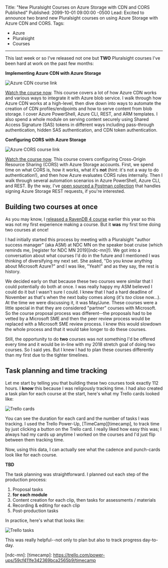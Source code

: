 Title: "New Pluralsight Courses on Azure Storage with CDN and CORS Published"
Published: 2099-10-01 09:00:00 -0500
Lead: Excited to announce two brand new Pluralsight courses on using Azure Storage with Azure CDN and CORS.
Tags:
- Azure
- Pluralsight
- Courses
---

This last week or so I've released not one but **TWO** Pluralsight courses I've been hard at work on the past few months:

**Implementing Azure CDN with Azure Storage**

![Azure CDN course link](https://user-images.githubusercontent.com/563819/47162935-95932a80-d2ba-11e8-8d95-a037ca745333.png)

[Watch the course now](http://bit.ly/PSAzureStorageCDN). This course covers a lot of how Azure CDN works and various ways to integrate it with Azure blob service. I walk through how Azure CDN works at a high-level, then dive down into ways to automate the creation of CDN profiles/endpoints and how to serve content from blob storage. I cover Azure PowerShell, Azure CLI, REST, and ARM templates. I also spend a whole module on serving content securely using Shared Access Signature (SAS) tokens in different ways including pass-through authentication, hidden SAS authentication, and CDN token authentication.

**Configuring CORS with Azure Storage**

![Azure CORS course link](https://user-images.githubusercontent.com/563819/47162956-9f1c9280-d2ba-11e8-9109-b93dfe96dee5.png)

[Watch the course now](http://bit.ly/PSAzureStorageCORS). This course covers configuring Cross-Origin Resource Sharing (CORS) with Azure Storage accounts. First, we spend time on what CORS is, how it works, what it's **not** (hint: it's not a way to do authentication!), and then how Azure evaluates CORS rules internally. Then I walk through several automation scenarios in Azure PowerShell, Azure CLI, and REST. By the way, I've [open sourced a Postman collection][postman-collection] that handles signing Azure Storage REST requests, if you're interested.

## Building two courses at once

As you may know, I [released a RavenDB 4 course][ravendb-course-post] earlier this year so this was not my first experience making a course. But it **was** my first time doing two courses at once!

I had initially started this process by meeting with a Pluralsight "author success manager" (aka ASM) at NDC MN on the speaker boat cruise (which reminds me, [register for NDC MN 2019][ndc-mn]!). We got into a conversation about what courses I'd do in the future and I mentioned I was thinking of diversifying my next set. She asked, "Do you know anything about Microsoft Azure?" and I was like, "Yeah!" and as they say, the rest is history.

We decided early on that because these two courses were similar that I could potentially do both at once. I was really happy my ASM believed I could do it but I wasn't sure I could. I knew that I had a hard deadline of November as that's when the next baby comes along (it's *too* close now...). At the time we were discussing it, it was May/June. These courses were a little special in that they are considered "partner" courses with Microsoft. So the course proposal process was different--the proposals had to be vetted by a Microsoft SME and then the peer review process would be replaced with a Microsoft SME review process. I knew this would slowdown the whole process and that it would take longer to do these courses. 

Still, the opportunity to do **two** courses was not something I'd be offered every time and it would be in-line with my 2018 stretch goal of doing two courses. So I said yes. But I knew I had to plan these courses differently than my first due to the tighter timelines.

## Task planning and time tracking

Let me start by telling you that building these two courses took exactly 112 hours. I **know** this because I was religiously tracking time. I had also created a task plan for each course at the start, here's what my Trello cards looked like:

![Trello cards](https://user-images.githubusercontent.com/563819/47169134-553aa900-d2c8-11e8-8cb2-5608d42ab953.png)

You can see the duration for each card and the number of tasks I was tracking. I used the Trello Power-Up, [TimeCamp][timecamp], to track time by just clicking a button on the Trello card. I really liked how easy this was; I always had my cards up anytime I worked on the courses and I'd just flip between them tracking time.

Now, using this data, I can actually see what the cadence and punch-cards look like for each course.

**TBD**

The task planning was straightforward. I planned out each step of the production process:

1. Proposal tasks
1. **for each module**
  1. Content creation for each clip, then tasks for assessments / materials
  2. Recording & editing for each clip
1. Post-production tasks

In practice, here's what that looks like:

![Trello tasks](https://user-images.githubusercontent.com/563819/47169804-173e8480-d2ca-11e8-954d-fa04cb8f8dad.png)

This was really helpful--not only to plan but also to track progress day-to-day.

[postman-collection]: https://github.com/kamranayub/azure-storage-rest-postman
[ravendb-course-post]: https://kamranicus.com/posts/2018-02-08-ravendb-4-course-live
[ndc-mn]:
[timecamp]: https://trello.com/power-ups/59cf411fe342369bca2565b9/timecamp